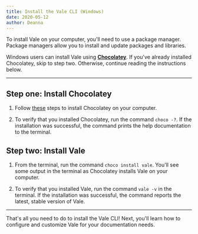 ```yaml
---
title: Install the Vale CLI (Windows)
date: 2020-05-12
author: Deanna 
---
```

To install Vale on your computer, you'll need to use a package manager. Package managers allow you to install and update packages and libraries. 

Windows users can install Vale using [**Chocolatey**][Chocolatey link]. If you've already installed Chocolatey, skip to step two. Otherwise, continue reading the instructions below. 

---

## Step one: Install Chocolatey 

1. Follow [these](https://chocolatey.org/install) steps to install Chocolatey on your computer.

2. To verify that you installed Chocolatey, run the command `choco -?`. If the installation was successful, the command prints the help documentation to the terminal.

## Step two: Install Vale

1. From the terminal, run the command `choco install vale`. You'll see some output in the terminal as Chocolatey installs Vale on your computer.

2. To verify that you installed Vale, run the command `vale -v` in the terminal. If the installation was successful, the command reports the latest, stable version of Vale.

---

That's all you need to do to install the Vale CLI! Next, you'll learn how to configure and customize Vale for your documentation needs. 

[Chocolatey link]: https://package.chocolatey.org/




